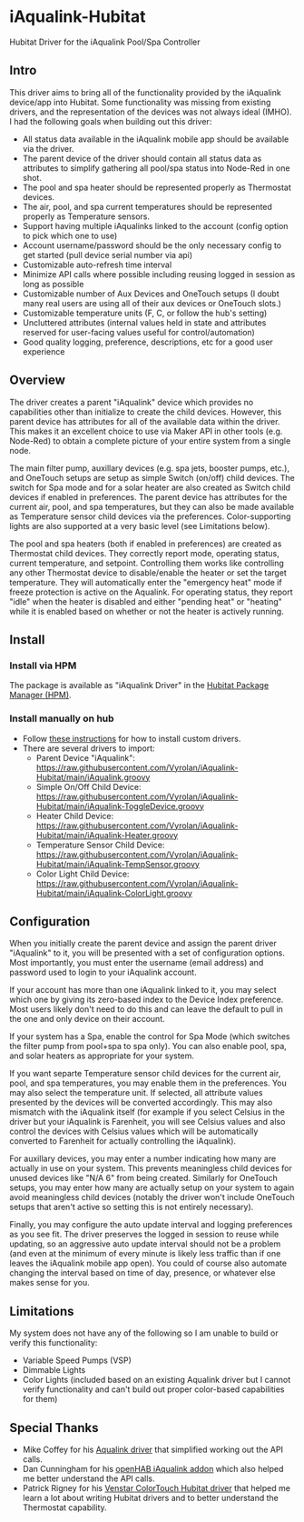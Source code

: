 # iAqualink-Hubitat
Hubitat Driver for the iAqualink Pool/Spa Controller

## Intro
This driver aims to bring all of the functionality provided by the iAqualink device/app into Hubitat.  Some functionality was missing from existing drivers, and the representation of the devices was not always ideal (IMHO). I had the following goals when building out this driver:
* All status data available in the iAqualink mobile app should be available via the driver.
* The parent device of the driver should contain all status data as attributes to simplify gathering all pool/spa status into Node-Red in one shot.
* The pool and spa heater should be represented properly as Thermostat devices.
* The air, pool, and spa current temperatures should be represented properly as Temperature sensors.
* Support having multiple iAqualinks linked to the account (config option to pick which one to use)
* Account username/password should be the only necessary config to get started (pull device serial number via api)
* Customizable auto-refresh time interval
* Minimize API calls where possible including reusing logged in session as long as possible
* Customizable number of Aux Devices and OneTouch setups (I doubt many real users are using all of their aux devices or OneTouch slots.)
* Customizable temperature units (F, C, or follow the hub's setting)
* Uncluttered attributes (internal values held in state and attributes reserved for user-facing values useful for control/automation)
* Good quality logging, preference, descriptions, etc for a good user experience

## Overview
The driver creates a parent "iAqualink" device which provides no capabilities other than initialize to create the child devices.  However, this parent device has attributes for all of the available data within the driver.  This makes it an excellent choice to use via Maker API in other tools (e.g. Node-Red) to obtain a complete picture of your entire system from a single node.

The main filter pump, auxillary devices (e.g. spa jets, booster pumps, etc.), and OneTouch setups are setup as simple Switch (on/off) child devices.  The switch for Spa mode and for a solar heater are also created as Switch child devices if enabled in preferences.  The parent device has attributes for the current air, pool, and spa temperatures, but they can also be made available as Temperature sensor child devices via the preferences.  Color-supporting lights are also supported at a very basic level (see Limitations below).

The pool and spa heaters (both if enabled in preferences) are created as Thermostat child devices. They correctly report mode, operating status, current temperature, and setpoint.  Controlling them works like controlling any other Thermostat device to disable/enable the heater or set the target temperature.  They will automatically enter the "emergency heat" mode if freeze protection is active on the Aqualink.  For operating status, they report "idle" when the heater is disabled and either "pending heat" or "heating" while it is enabled based on whether or not the heater is actively running.

## Install

### Install via HPM
The package is available as "iAqualink Driver" in the [Hubitat Package Manager (HPM)](https://github.com/dcmeglio/hubitat-packagemanager).

### Install manually on hub

* Follow [these instructions](https://docs.hubitat.com/index.php?title=How_to_Install_Custom_Drivers) for how to install custom drivers.
* There are several drivers to import:
  * Parent Device "iAqualink": https://raw.githubusercontent.com/Vyrolan/iAqualink-Hubitat/main/iAqualink.groovy
  * Simple On/Off Child Device: https://raw.githubusercontent.com/Vyrolan/iAqualink-Hubitat/main/iAqualink-ToggleDevice.groovy
  * Heater Child Device: https://raw.githubusercontent.com/Vyrolan/iAqualink-Hubitat/main/iAqualink-Heater.groovy
  * Temperature Sensor Child Device: https://raw.githubusercontent.com/Vyrolan/iAqualink-Hubitat/main/iAqualink-TempSensor.groovy
  * Color Light Child Device: https://raw.githubusercontent.com/Vyrolan/iAqualink-Hubitat/main/iAqualink-ColorLight.groovy

## Configuration
When you initially create the parent device and assign the parent driver "iAqualink" to it, you will be presented with a set of configuration options.  Most importantly, you must enter the username (email address) and password used to login to your iAqualink account.  

If your account has more than one iAqualink linked to it, you may select which one by giving its zero-based index to the Device Index preference.  Most users likely don't need to do this and can leave the default to pull in the one and only device on their account.

If your system has a Spa, enable the control for Spa Mode (which switches the filter pump from pool+spa to spa only).  You can also enable pool, spa, and solar heaters as appropriate for your system.

If you want separte Temperature sensor child devices for the current air, pool, and spa temperatures, you may enable them in the preferences. You may also select the temperature unit.  If selected, all attribute values presented by the devices will be converted accordingly.  This may also mismatch with the iAqualink itself (for example if you select Celsius in the driver but your iAqualink is Farenheit, you will see Celsius values and also control the devices with Celsius values which will be automatically converted to Farenheit for actually controlling the iAqualink).

For auxillary devices, you may enter a number indicating how many are actually in use on your system.  This prevents meaningless child devices for unused devices like "N/A 6" from being created.  Similarly for OneTouch setups, you may enter how many are actually setup on your system to again avoid meaningless child devices (notably the driver won't include OneTouch setups that aren't active so setting this is not entirely necessary).

Finally, you may configure the auto update interval and logging preferences as you see fit.  The driver preserves the logged in session to reuse while updating, so an aggressive auto update interval should not be a problem (and even at the minimum of every minute is likely less traffic than if one leaves the iAqualink mobile app open).  You could of course also automate changing the interval based on time of day, presence, or whatever else makes sense for you.

## Limitations
My system does not have any of the following so I am unable to build or verify this functionality:
* Variable Speed Pumps (VSP)
* Dimmable Lights
* Color Lights (included based on an existing Aqualink driver but I cannot verify functionality and can't build out proper color-based capabilities for them)

## Special Thanks
* Mike Coffey for his [Aqualink driver](https://github.com/mikec85/hubitatdrivers/tree/master/aqualink) that simplified working out the API calls.
* Dan Cunningham for his [openHAB iAqualink addon](https://github.com/digitaldan/openhab-addons/tree/iaqualink-serialid-fix/bundles/org.openhab.binding.iaqualink) which also helped me better understand the API calls.
* Patrick Rigney for his [Venstar ColorTouch Hubitat driver](https://github.com/toggledbits/VenstarColorTouch-Hubitat) that helped me learn a lot about writing Hubitat drivers and to better understand the Thermostat capability.
